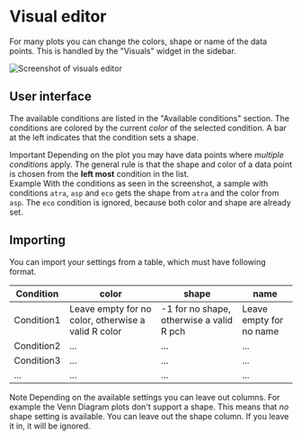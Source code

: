 # Visual editor

For many plots you can change the colors, shape or name of the data points.
This is handled by the "Visuals" widget in the sidebar.

![Screenshot of visuals editor](helppages/visualEditor.png)

## User interface

The available conditions are listed in the "Available conditions" section.
The conditions are colored by the current *color* of the selected condition.
A bar at the left indicates that the condition sets a shape.

<div class="well help-box">
<label>Important</label> Depending on the plot you may have data points where <em>multiple conditions</em>
apply. The general rule is that the shape and color of a data point is chosen
from the <strong>left most</strong> condition in the list.
</div>

<div class="well help-box">
<label>Example</label> With the conditions as seen in the screenshot, a sample with conditions
<code>atra</code>, <code>asp</code> and <code>eco</code> gets the shape from <code>atra</code> and the color from <code>asp</code>.
The <code>eco</code> condition is ignored, because both color and shape are already set.
</div>

## Importing

You can import your settings from a table, which must have following format.

| Condition  | color                                               | shape                                    | name                    |
|------------|-----------------------------------------------------|------------------------------------------|-------------------------|
| Condition1 | Leave empty for no color, otherwise a valid R color | -1 for no shape, otherwise a valid R pch | Leave empty for no name |
| Condition2 | ...                                                 | ...                                      | ...                     |
| Condition3 | ...                                                 | ...                                      | ...                     |
| ...        | ...                                                 | ...                                      | ...                     |

<div class="well help-box">
<label>Note</label> Depending on the available settings you can leave out columns. For example the Venn Diagram plots don't support a shape.
This means that <em>no</em> shape setting is available. You can leave out the shape column. If you leave it in, it will be ignored.
</div>
